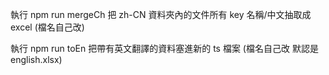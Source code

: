 執行 npm run mergeCh
把 zh-CN 資料夾內的文件所有 key 名稱/中文抽取成 excel
(檔名自己改)

執行 npm run toEn
把帶有英文翻譯的資料塞進新的 ts 檔案
(檔名自己改 默認是 english.xlsx)
